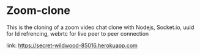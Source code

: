 # Zoom-clone
This is the cloning of a zoom video chat clone with Nodejs, Socket.io, uuid for Id refrencing, webrtc for live peer to peer connection

link: https://secret-wildwood-85016.herokuapp.com
